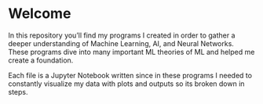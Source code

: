 # Welcome
In this repository you’ll find my programs I created in order to gather a deeper understanding of Machine Learning, AI, and Neural Networks.  These programs dive into many important ML theories of ML and helped me create a foundation.

Each file is a Jupyter Notebook written since in these programs I needed to constantly visualize my data with plots and outputs so its broken down in steps.
